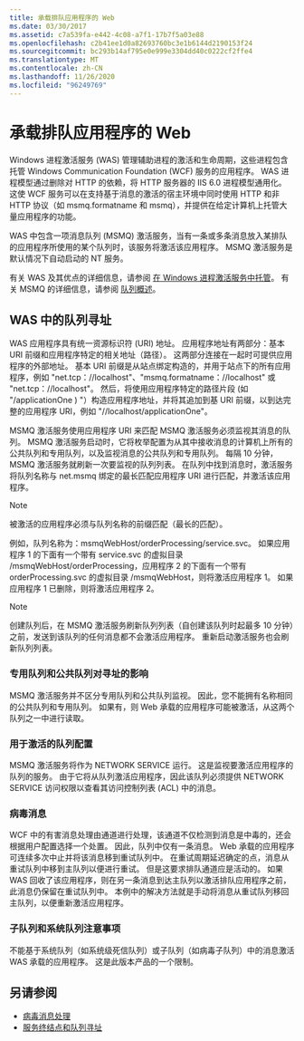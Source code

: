 ```yaml
---
title: 承载排队应用程序的 Web
ms.date: 03/30/2017
ms.assetid: c7a539fa-e442-4c08-a7f1-17b7f5a03e88
ms.openlocfilehash: c2b41ee1d0a82693760bc3e1b6144d2190153f24
ms.sourcegitcommit: bc293b14af795e0e999e3304dd40c0222cf2ffe4
ms.translationtype: MT
ms.contentlocale: zh-CN
ms.lasthandoff: 11/26/2020
ms.locfileid: "96249769"
---
```

# <a name="web-hosting-a-queued-application"></a>承载排队应用程序的 Web

Windows 进程激活服务 (WAS) 管理辅助进程的激活和生命周期，这些进程包含托管 Windows Communication Foundation (WCF) 服务的应用程序。 WAS 进程模型通过删除对 HTTP 的依赖，将 HTTP 服务器的 IIS 6.0 进程模型通用化。 这使 WCF 服务可以在支持基于消息的激活的宿主环境中同时使用 HTTP 和非 HTTP 协议（如 msmq.formatname 和 msmq），并提供在给定计算机上托管大量应用程序的功能。  
  
 WAS 中包含一项消息队列 (MSMQ) 激活服务，当有一条或多条消息放入某排队的应用程序所使用的某个队列时，该服务将激活该应用程序。 MSMQ 激活服务是默认情况下自动启动的 NT 服务。  
  
 有关 WAS 及其优点的详细信息，请参阅 [在 Windows 进程激活服务中托管](hosting-in-windows-process-activation-service.md)。 有关 MSMQ 的详细信息，请参阅 [队列概述](queues-overview.md)。
  
## <a name="queue-addressing-in-was"></a>WAS 中的队列寻址  

 WAS 应用程序具有统一资源标识符 (URI) 地址。 应用程序地址有两部分：基本 URI 前缀和应用程序特定的相关地址（路径）。 这两部分连接在一起时可提供应用程序的外部地址。 基本 URI 前缀是从站点绑定构造的，并用于站点下的所有应用程序，例如 "net.tcp：//localhost"、"msmq.formatname：//localhost" 或 "net.tcp：//localhost"。 然后，将使用应用程序特定的路径片段 (如 "/applicationOne ) "）构造应用程序地址，并将其追加到基 URI 前缀，以到达完整的应用程序 URI，例如 "//localhost/applicationOne"。  
  
 MSMQ 激活服务使用应用程序 URI 来匹配 MSMQ 激活服务必须监视其消息的队列。 MSMQ 激活服务启动时，它将枚举配置为从其中接收消息的计算机上所有的公共队列和专用队列，以及监视消息的公共队列和专用队列。 每隔 10 分钟，MSMQ 激活服务就刷新一次要监视的队列列表。 在队列中找到消息时，激活服务将队列名称与 net.msmq 绑定的最长匹配应用程序 URI 进行匹配，并激活该应用程序。  
  
> [!NOTE]
> 被激活的应用程序必须与队列名称的前缀匹配（最长的匹配）。  
  
 例如，队列名称为：msmqWebHost/orderProcessing/service.svc。 如果应用程序 1 的下面有一个带有 service.svc 的虚拟目录 /msmqWebHost/orderProcessing，应用程序 2 的下面有一个带有 orderProcessing.svc 的虚拟目录 /msmqWebHost，则将激活应用程序 1。 如果应用程序 1 已删除，则将激活应用程序 2。  
  
> [!NOTE]
> 创建队列后，在 MSMQ 激活服务刷新队列列表（自创建该队列时起最多 10 分钟）之前，发送到该队列的任何消息都不会激活应用程序。 重新启动激活服务也会刷新队列列表。  
  
### <a name="the-effect-of-private-and-public-queues-on-addressing"></a>专用队列和公共队列对寻址的影响  

 MSMQ 激活服务并不区分专用队列和公共队列监视。 因此，您不能拥有名称相同的公共队列和专用队列。 如果有，则 Web 承载的应用程序可能被激活，从这两个队列之一中进行读取。  
  
### <a name="queue-configuration-for-activation"></a>用于激活的队列配置  

 MSMQ 激活服务将作为 NETWORK SERVICE 运行。 这是监视要激活应用程序的队列的服务。 由于它将从队列激活应用程序，因此该队列必须提供 NETWORK SERVICE 访问权限以查看其访问控制列表 (ACL) 中的消息。  
  
### <a name="poison-messaging"></a>病毒消息  

 WCF 中的有害消息处理由通道进行处理，该通道不仅检测到消息是中毒的，还会根据用户配置选择一个处置。 因此，队列中仅有一条消息。 Web 承载的应用程序可连续多次中止并将该消息移到重试队列中。 在重试周期延迟确定的点，消息从重试队列中移到主队列以便进行重试。 但是这要求排队通道应是活动的。 如果 WAS 回收了该应用程序，则在另一条消息到达主队列以激活排队应用程序之前，此消息仍保留在重试队列中。 本例中的解决方法就是手动将消息从重试队列移回主队列，以便重新激活应用程序。  
  
### <a name="subqueue-and-system-queue-caveat"></a>子队列和系统队列注意事项  

 不能基于系统队列（如系统级死信队列）或子队列（如病毒子队列）中的消息激活 WAS 承载的应用程序。 这是此版本产品的一个限制。  
  
## <a name="see-also"></a>另请参阅

- [病毒消息处理](poison-message-handling.md)
- [服务终结点和队列寻址](service-endpoints-and-queue-addressing.md)
